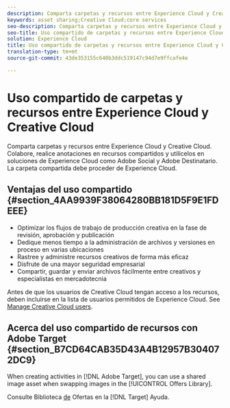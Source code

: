 ```yaml
---
description: Comparta carpetas y recursos entre Experience Cloud y Creative Cloud. Colabore, realice anotaciones en recursos compartidos y utilícelos en soluciones de Experience Cloud como Adobe Social y Adobe Destinatario. La carpeta compartida debe proceder de Experience Cloud.
keywords: asset sharing;Creative Cloud;core services
seo-description: Comparta carpetas y recursos entre Experience Cloud y Creative Cloud. Colabore, realice anotaciones en recursos compartidos y utilícelos en soluciones de Experience Cloud como Adobe Social y Adobe Destinatario. La carpeta compartida debe proceder de Experience Cloud.
seo-title: Uso compartido de carpetas y recursos entre Experience Cloud y Creative Cloud
solution: Experience Cloud
title: Uso compartido de carpetas y recursos entre Experience Cloud y Creative Cloud
translation-type: tm+mt
source-git-commit: 43de353155c640b3ddc519147c94d7e9ffcafe4e

---
```



# Uso compartido de carpetas y recursos entre Experience Cloud y Creative Cloud

Comparta carpetas y recursos entre Experience Cloud y Creative Cloud. Colabore, realice anotaciones en recursos compartidos y utilícelos en soluciones de Experience Cloud como Adobe Social y Adobe Destinatario. La carpeta compartida debe proceder de Experience Cloud.

## Ventajas del uso compartido {#section_4AA9939F38064280BB181D5F9E1FDEEE}

* Optimizar los flujos de trabajo de producción creativa en la fase de revisión, aprobación y publicación
* Dedique menos tiempo a la administración de archivos y versiones en proceso en varias ubicaciones
* Rastree y administre recursos creativos de forma más eficaz
* Disfrute de una mayor seguridad empresarial
* Compartir, guardar y enviar archivos fácilmente entre creativos y especialistas en mercadotecnia

Antes de que los usuarios de Creative Cloud tengan acceso a los recursos, deben incluirse en la lista de usuarios permitidos de Experience Cloud. See [Manage Creative Cloud users](../experience-cloud-assets/t-admin-add-cc-user.md#task_F36D4F1D49B44F09A54F7371810D2752).

## Acerca del uso compartido de recursos con Adobe Target {#section_B7CD64CAB35D43A4B12957B304072DC9}

When creating activities in [!DNL Adobe Target], you can use a shared image asset when swapping images in the [!UICONTROL Offers Library].

Consulte Biblioteca [de](https://docs.adobe.com/help/en/target/using/experiences/offers/manage-content.html) Ofertas en la [!DNL Target] Ayuda.
